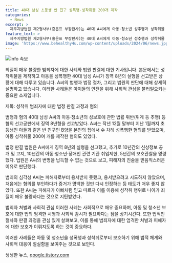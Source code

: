 ```yaml
---
title: 40대 남성 초등생 반 친구 성폭행·성착취물 200개 제작
categories:
  - News
excerpt: >
  제주지방법원 제2형사부(홍은표 부장판사)는 40대 A씨에게 아동·청소년 성추행과 성착취물 제작으로 8년의 징역형을 선고했다. A씨는 아들의 친구를 성폭행하고 촬영하여 200여 개의 성착취물을 만들었으며, 혐의를 부인했다가 증거를 통해 부분적으로 인정하였다. 법원은 A씨의 변명을 납득할 수 없다며 피해자를 아빠처럼 속이고 성착취한 불량한 행위를 지탄하며, 피고인의 태도가 매우 부적절하다고 판시했다.
feature_text: >
  제주지방법원 제2형사부(홍은표 부장판사)는 40대 A씨에게 아동·청소년 성추행과 성착취물 제작으로 8년의 징역형을 선고했다. A씨는 아들의 친구를 성폭행하고 촬영하여 200여 개의 성착취물을 만들었으며, 혐의를 부인했다가 증거를 통해 부분적으로 인정하였다. 법원은 A씨의 변명을 납득할 수 없다며 피해자를 아빠처럼 속이고 성착취한 불량한 행위를 지탄하며, 피고인의 태도가 매우 부적절하다고 판시했다.
image: 'https://www.behealthy4u.com/wp-content/uploads/2024/06/news.jpg'
---
```


<p><img src="https://www.behealthy4u.com/wp-content/uploads/2024/06/news.jpg" alt="info 속보" /></p>

<p>죄질이 매우 불량한 범죄자에 대한 사례와 법원 판결에 대한 기사입니다. 본문에서는 성착취물을 제작하고 아동을 성폭행한 40대 남성 A씨가 징역 8년의 실형을 선고받은 상황에 대해 다루고 있습니다. A씨의 범행과 법정 절차, 그리고 법원의 판단에 대해 상세히 설명하고 있습니다. 이러한 사례들은 아이들의 안전을 위해 사회적 관심을 불러일으키는 중요한 소재입니다. </p>

<p>제목: 성착취 범죄자에 대한 법정 판결 과정과 혐의</p>

<p>범행과 혐의
40대 남성 A씨의 아동·청소년의 성보호에 관한 법률 위반(위계 등 추행) 등 혐의 선고공판에서 징역 8년형을 선고받았다. A씨는 작년 12월 말부터 지난 1월까지 초등생인 아들과 같은 반 친구인 B양을 본인의 집에서 수 차례 성폭행한 혐의를 받았으며, 아동 성착취물 200여 개를 제작한 혐의도 있었다.</p>

<p>법정 판결
법원은 A씨에게 징역 8년의 실형을 선고했고, 추가로 10년간의 신상정보 공개 및 고지, 10년간의 아동·청소년·장애인 관련 기관 취업제한, 5년간의 보호관찰을 명령했다. 법원은 A씨의 변명을 납득할 수 없는 것으로 보고, 피해자의 진술을 믿음직스러운 이유로 판단했다.</p>

<p>범죄의 심각성
A씨는 피해자로부터 용서받지 못했고, 용서받으려고 시도하지 않았으며, 처음에는 혐의를 부인하다가 증거가 명백한 것만 다시 인정하는 등 태도가 매우 좋지 않았다. 또한 A씨는 피해자가 아빠처럼 믿고 따르자 이를 이용해 성착취 행위로 나아가 죄질이 매우 불량하다는 것으로 지탄받았다.</p>

<p>범죄자 처벌과 사회적 관심
이러한 사례는 사회적으로 매우 중요하며, 아동 및 청소년 보호에 대한 법의 엄격한 시행과 사회적 감시가 필요하다는 점을 상기시킨다. 또한 법적인 절차와 판결 과정을 관심 있게 살펴보고, 이를 통해 범죄자에 대한 엄격한 처벌과 피해자에 대한 보호가 이뤄지도록 하는 것이 중요하다. </p>

<p>이러한 사례들은 아동 및 청소년을 성폭행과 성착취로부터 보호하기 위해 법적 체계와 사회적 대응이 절실함을 보여주는 것으로 보인다.</p>
생생한 뉴스, <a href="https://qoogle.tistory.com" rel="dofollow">qoogle.tistory.com</a>



